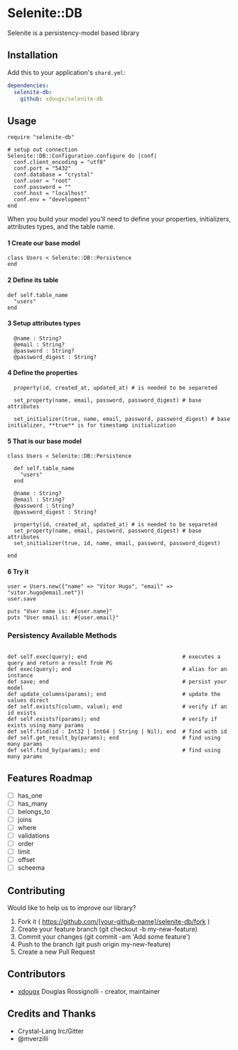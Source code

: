 # Selenite::DB

Selenite is a persistency-model based library

## Installation


Add this to your application's `shard.yml`:

```yaml
dependencies:
  selenite-db:
    github: xdougx/selenite-db
```


## Usage


```crystal
require "selenite-db"

# setup out connection
Selenite::DB::Configuration.configure do |conf|
  conf.client_encoding = "utf8"
  conf.port = "5432"
  conf.database = "crystal"
  conf.user = "root"
  conf.password = ""
  conf.host = "localhost"
  conf.env = "development"
end

```



When you build your model you'll need to define your properties, initializers, attributes types, and the table name.

#### 1 Create our base model

```crystal
class Users < Selenite::DB::Persistence
end
```

#### 2 Define its table

```crystal
def self.table_name
  "users"
end
```

#### 3 Setup attributes types

```crystal
  @name : String?
  @email : String?
  @password : String?
  @password_digest : String?
```

#### 4 Define the properties

```crystal
  property(id, created_at, updated_at) # is needed to be separeted

  set_property(name, email, password, password_digest) # base attributes

  set_initializer(true, name, email, password, password_digest) # base initializer, **true** is for timestamp initialization
```

#### 5 That is our base model

```crystal
class Users < Selenite::DB::Persistence
        
  def self.table_name
    "users"
  end

  @name : String?
  @email : String?
  @password : String?
  @password_digest : String?

  property(id, created_at, updated_at) # is needed to be separeted
  set_property(name, email, password, password_digest) # base attributes
  set_initializer(true, id, name, email, password, password_digest)

end

```

#### 6 Try it

```crystal
user = Users.new({"name" => "Vitor Hugo", "email" => "vitor.hugo@email.net"})
user.save

puts "User name is: #{user.name}"
puts "User email is: #{user.email}"
```


### Persistency Available Methods

```crystal

def self.exec(query); end                              # executes a query and return a result from PG
def exec(query); end                                   # alias for an instance
def save; end                                          # persist your model
def update_columns(params); end                        # update the values direct
def self.exists?(column, value); end                   # verify if an id exists
def self.exists?(params); end                          # verify if exists using many params
def self.find(id : Int32 | Int64 | String | Nil); end  # find with id
def self.get_result_by(params); end                    # find using many params
def self.find_by(params); end                          # find using many params
```

## Features Roadmap

- [ ] has_one
- [ ] has_many
- [ ] belongs_to
- [ ] joins
- [ ] where
- [ ] validations
- [ ] order
- [ ] limit
- [ ] offset
- [ ] scheema

## Contributing

Would like to help us to improve our library? 

1. Fork it ( https://github.com/[your-github-name]/selenite-db/fork )
2. Create your feature branch (git checkout -b my-new-feature)
3. Commit your changes (git commit -am 'Add some feature')
4. Push to the branch (git push origin my-new-feature)
5. Create a new Pull Request

## Contributors

- [xdougx](https://github.com/xdougx) Douglas Rossignolli - creator, maintainer

## Credits and Thanks

- Crystal-Lang Irc/Gitter
- @mverzilli
